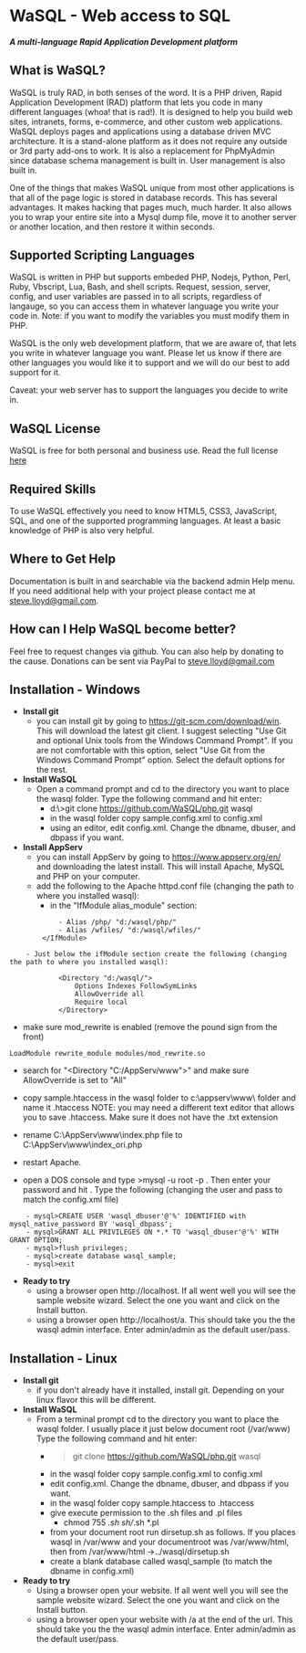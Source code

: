 # WaSQL - Web access to SQL
##### A multi-language Rapid Application Development platform

## What is WaSQL?
WaSQL is truly RAD, in both senses of the word. It is a PHP driven, Rapid Application Development (RAD) platform that lets you code in many different languages (whoa! that is rad!).  It is designed to help you build web sites, intranets, forms, e-commerce, and other custom web applications.  WaSQL deploys pages and applications using a database driven MVC architecture.  It is a stand-alone platform as it does not require any outside or 3rd party add-ons to work.  It is also a replacement for PhpMyAdmin since database schema management is built in.  User management is also built in.

One of the things that makes WaSQL unique from most other applications is that all of the page logic is stored in database records.  This has several advantages.  It makes hacking that pages much, much harder.  It also allows you to wrap your entire site into a Mysql dump file, move it to another server or another location, and then restore it within seconds.


## Supported Scripting Languages
WaSQL is written in PHP but supports embeded PHP, Nodejs, Python, Perl, Ruby, Vbscript, Lua, Bash, and shell scripts. Request, session, server, config, and user variables are passed in to all scripts, regardless of langauge, so you can access them in whatever language you write your code in.  Note: if you want to modify the variables you must modify them in PHP.

WaSQL is the only web development platform, that we are aware of, that lets you write in whatever language you want.  Please let us know if there are other languages you would like it to support and we will do our best to add support for it.

Caveat: your web server has to support the languages you decide to write in.

## WaSQL License
WaSQL is free for both personal and business use. Read the full license [here](license.md)

## Required Skills
To use WaSQL effectively you need to know HTML5, CSS3, JavaScript, SQL, and one of the supported programming languages. At least a basic knowledge of PHP is also very helpful.

## Where to Get Help
Documentation is built in and searchable via the backend admin Help menu. If you need additional help with your project please contact me at steve.lloyd@gmail.com. 

## How can I Help WaSQL become better?
Feel free to request changes via github.  You can also help by donating to the cause.  Donations can be sent via PayPal to steve.lloyd@gmail.com

## Installation - Windows
- **Install git**
	-  you can install git by going to https://git-scm.com/download/win.  This will download the latest git client.  I suggest selecting "Use Git and optional Unix tools from the Windows Command Prompt".  If you are not comfortable with this option, select "Use Git from the Windows Command Prompt" option. Select the default options for the rest.
- **Install WaSQL**
	- Open a command prompt and cd to the directory you want to place the wasql folder.  Type the following command and hit enter:
		- d:\\>git clone https://github.com/WaSQL/php.git wasql
		- in the wasql folder copy sample.config.xml to config.xml 
		- using an editor, edit config.xml. Change the dbname, dbuser, and dbpass if you want. 
- **Install AppServ**
	- you can install AppServ by going to https://www.appserv.org/en/ and downloading the latest install. This will install Apache, MySQL and PHP on your computer. 
	- add the following to the Apache httpd.conf file (changing the path to where you installed wasql):
		- in the "IfModule alias_module" section:
```
			- Alias /php/ "d:/wasql/php/"
			- Alias /wfiles/ "d:/wasql/wfiles/"
		</IfModule>
```
		- Just below the ifModule section create the following (changing the path to where you installed wasql):
```
			<Directory "d:/wasql/">
				Options Indexes FollowSymLinks
				AllowOverride all
				Require local
			</Directory>
```
- make sure mod_rewrite is enabled (remove the pound sign from the front)
```
LoadModule rewrite_module modules/mod_rewrite.so
```
- search for "<Directory "C:/AppServ/www">" and make sure AllowOverride is set to "All"
- copy sample.htaccess in the wasql folder to c:\appserv\www\ folder and name it .htaccess  NOTE: you may need a different text editor that allows you to save .htaccess. Make sure it does not have the .txt extension
- rename C:\AppServ\www\index.php file to C:\AppServ\www\index_ori.php

- restart Apache.
- open a DOS console and type >mysql -u root -p <ENTER>. Then enter your password and hit <ENTER>.  Type the following (changing the user and pass to match the config.xml file)
```
	- mysql>CREATE USER 'wasql_dbuser'@'%' IDENTIFIED with mysql_native_password BY 'wasql_dbpass';
	- mysql>GRANT ALL PRIVILEGES ON *.* TO 'wasql_dbuser'@'%' WITH GRANT OPTION;
	- mysql>flush privileges;
	- mysql>create database wasql_sample;
	- mysql>exit
```
- **Ready to try**
	- using a browser open http://localhost.  If all went well you will see the sample website wizard. Select the one you want and click on the Install button.
	- using a browser open http://localhost/a.  This should take you the the wasql admin interface. Enter admin/admin as the default user/pass.

## Installation - Linux
- **Install git**
	-  if you don't already have it installed, install git.  Depending on your linux flavor this will be different.
- **Install WaSQL**
	- From a terminal prompt cd to the directory you want to place the wasql folder.  I usually place it just below document root (/var/www)  Type the following command and hit enter:
		- >git clone https://github.com/WaSQL/php.git wasql
		- in the wasql folder copy sample.config.xml to config.xml 
		- edit config.xml. Change the dbname, dbuser, and dbpass if you want.
		- in the wasql folder copy sample.htaccess to .htaccess
		- give execute permission to the .sh files and .pl files
			- chmod 755 *.sh sh/*.sh *.pl
		- from your document root run dirsetup.sh as follows.  If you places wasql in /var/www and your documentroot was /var/www/html, then from /var/www/html
			->../wasql/dirsetup.sh
		- create a blank database called wasql_sample (to match the dbname in config.xml)
- **Ready to try**
	- Using a browser open your website.  If all went well you will see the sample website wizard. Select the one you want and click on the Install button.
	- using a browser open your website with /a at the end of the url.  This should take you the the wasql admin interface. Enter admin/admin as the default user/pass.

